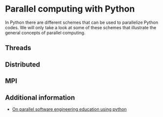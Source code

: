 # Parallel computing with Python

In Python there are different schemes that can be used to parallelize Python codes. 
We will only take a look at some of these schemes that illustrate the general concepts of
parallel computing.

## Threads

## Distributed

## MPI

## Additional information
         
* [On parallel software engineering education using python](https://link.springer.com/article/10.1007/s10639-017-9607-0)

